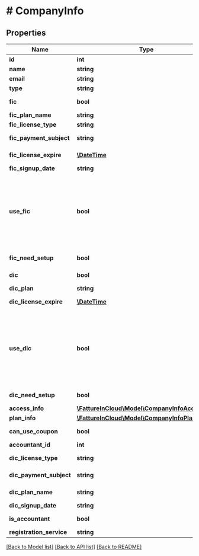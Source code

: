 # # CompanyInfo

## Properties

Name | Type | Description | Notes
------------ | ------------- | ------------- | -------------
**id** | **int** | Company unique identifier. | [optional]
**name** | **string** | Company name. | [optional]
**email** | **string** | Company email. | [optional]
**type** | **string** | Company type. | [optional]
**fic** | **bool** | Determine if the company has a FIC account. | [optional]
**fic_plan_name** | **string** | Company FIC account plan. | [optional]
**fic_license_type** | **string** | Company FIC account plan. | [optional]
**fic_payment_subject** | **string** | Company FIC account payment subject. | [optional]
**fic_license_expire** | [**\DateTime**](\DateTime.md) | Company FIC license expiration date. | [optional]
**fic_signup_date** | **string** | FIC account sign up date. | [optional]
**use_fic** | **bool** | Determine if the FIC account is actually used. If type&#x3D;\&quot;company\&quot; this is always true; if type&#x3D;\&quot;accountant\&quot; it can be true or false. If false, it means that the accountant uses FIC only to control other companies and not to control itself. | [optional]
**fic_need_setup** | **bool** | Indicate that the initial setup for FIC is required. | [optional]
**dic** | **bool** | Determine if the company has a DIC account. | [optional]
**dic_plan** | **string** | Company DIC account plan. | [optional]
**dic_license_expire** | [**\DateTime**](\DateTime.md) | Company FIC license expiration date. | [optional]
**use_dic** | **bool** | Determine if the DIC account is actually used. If type&#x3D;“company” this is always true; if type&#x3D;“accountant” it can be true or false. If false, it means that the accountant uses DIC only to control other companies and not to control itself. | [optional]
**dic_need_setup** | **bool** | Indicate that the initial setup for DIC is required. | [optional]
**access_info** | [**\FattureInCloud\Model\CompanyInfoAccessInfo**](CompanyInfoAccessInfo.md) |  | [optional]
**plan_info** | [**\FattureInCloud\Model\CompanyInfoPlanInfo**](CompanyInfoPlanInfo.md) |  | [optional]
**can_use_coupon** | **bool** | Determine if a coupon can be used. | [optional]
**accountant_id** | **int** | Accountant unique identifier. | [optional]
**dic_license_type** | **string** | Company DIC account license type. | [optional]
**dic_payment_subject** | **string** | Company DIC account payment subject. | [optional]
**dic_plan_name** | **string** | Company DIC account plan name. | [optional]
**dic_signup_date** | **string** | DIC account sign up date. | [optional]
**is_accountant** | **bool** | Determine if the logged account is an accountant. | [optional]
**registration_service** | **string** |  | [optional]

[[Back to Model list]](../../README.md#models) [[Back to API list]](../../README.md#endpoints) [[Back to README]](../../README.md)
